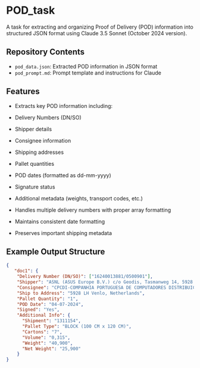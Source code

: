 # POD_task

A task for extracting and organizing Proof of Delivery (POD) information into structured JSON format using Claude 3.5 Sonnet (October 2024 version).

## Repository Contents

- `pod_data.json`: Extracted POD information in JSON format
- `pod_prompt.md`: Prompt template and instructions for Claude

## Features

- Extracts key POD information including:
 - Delivery Numbers (DN/SO)
 - Shipper details
 - Consignee information
 - Shipping addresses
 - Pallet quantities
 - POD dates (formatted as dd-mm-yyyy)
 - Signature status
 - Additional metadata (weights, transport codes, etc.)

- Handles multiple delivery numbers with proper array formatting
- Maintains consistent date formatting
- Preserves important shipping metadata

## Example Output Structure

```json
{
   "doc1": {
    "Delivery Number (DN/SO)": ["16240013881/0500901"],
    "Shipper": "ASNL (ASUS Europe B.V.) c/o Geodis, Tasmanweg 14, 5928 LH VENLO, THE NETHERLANDS",
    "Consignee": "CPCDI-COMPANHIA PORTUGUESA DE COMPUTADORES DISTRIBUICAO, RUA MONTE DOS PIPOS 649, GUIFOES, 4460-059, Portugal",
    "Ship to Address": "5928 LH Venlo, Netherlands",
    "Pallet Quantity": "1",
    "POD Date": "04-07-2024",
    "Signed": "Yes",
    "Additional Info": {
      "Shipment": "1311154",
      "Pallet Type": "BLOCK (100 CM x 120 CM)",
      "Cartons": "7",
      "Volume": "0,315",
      "Weight": "40,900",
      "Net Weight": "25,900"
    }
}
